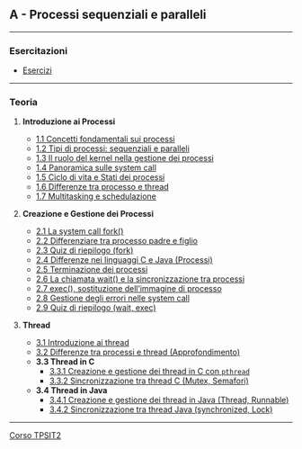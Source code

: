 ## A - Processi sequenziali e paralleli

---
### Esercitazioni
  - [Esercizi](<Esercizi/README.md>)
  
---
### Teoria
1. **Introduzione ai Processi**  
   - [1.1 Concetti fondamentali sui processi](<01. Introduzione ai Processi/01.1 Concetti fondamentali sui processi.md>)
   - [1.2 Tipi di processi: sequenziali e paralleli](<01. Introduzione ai Processi/01.2 Tipi di processi sequenziali e paralleli.md>)
   - [1.3 Il ruolo del kernel nella gestione dei processi](<01. Introduzione ai Processi/01.3 Il ruolo del kernel nella gestione dei processi.md>)
   - [1.4 Panoramica sulle system call](<01. Introduzione ai Processi/01.4 Panoramica sulle system call.md>)
   - [1.5 Ciclo di vita e Stati dei processi](<01. Introduzione ai Processi/01.5 Ciclo di vita e Stati dei processi.md>)
   - [1.6 Differenze tra processo e thread](<01. Introduzione ai Processi/01.6 Differenze tra processo e thread.md>)
   - [1.7 Multitasking e schedulazione](<01. Introduzione ai Processi/01.7 Multitasking e schedulazione.md>)

2. **Creazione e Gestione dei Processi**  
   - [2.1 La system call fork()](<02. Creazione e Gestione dei Processi/02.1 La system call fork().md>)  
   - [2.2 Differenziare tra processo padre e figlio](<02. Creazione e Gestione dei Processi/02.2 Differenziare tra processo padre e figlio.md>) 
   - [2.3 Quiz di riepilogo (fork)](<02. Creazione e Gestione dei Processi/02.3 Quiz di riepilogo (fork).md>) 
   - [2.4 Differenze nei linguaggi C e Java (Processi)](<02. Creazione e Gestione dei Processi/02.4 Differenze nei linguaggi C e Java (Processi).md>) 
   - [2.5 Terminazione dei processi](<02. Creazione e Gestione dei Processi/02.5 Terminazione dei processi.md>) 
   - [2.6 La chiamata wait() e la sincronizzazione tra processi](<02. Creazione e Gestione dei Processi/02.6 La chiamata wait() e la sincronizzazione tra processi.md>) 
   - [2.7 exec(), sostituzione dell’immagine di processo](<02. Creazione e Gestione dei Processi/02.7 exec(), sostituzione dell’immagine di processo.md>) 
   - [2.8 Gestione degli errori nelle system call](<02. Creazione e Gestione dei Processi/02.8 Gestione degli errori nelle system call.md>) 
   - [2.9 Quiz di riepilogo (wait, exec)](<02. Creazione e Gestione dei Processi/02.9 Quiz di riepilogo (wait, exec).md>) 

3. **Thread**
   - [3.1 Introduzione ai thread](<03. Thread/03.1 Introduzione ai thread.md>)
   - [3.2 Differenze tra processi e thread (Approfondimento)](<03. Thread/03.2 Differenze tra processi e thread (Approfondimento).md>)
   - **3.3 Thread in C**
     - [3.3.1 Creazione e gestione dei thread in C con `pthread`](<03. Thread/03.3.1 Creazione e gestione thread C (pthread).md>)
     - [3.3.2 Sincronizzazione tra thread C (Mutex, Semafori)](<03. Thread/03.3.2 Sincronizzazione thread C.md>)
   - **3.4 Thread in Java**
     - [3.4.1 Creazione e gestione dei thread in Java (Thread, Runnable)](<03. Thread/03.4.1 Creazione e gestione thread Java.md>)
     - [3.4.2 Sincronizzazione tra thread Java (synchronized, Lock)](<03. Thread/03.4.2 Sincronizzazione thread Java.md>)

---
[Corso TPSIT2](../README.md)